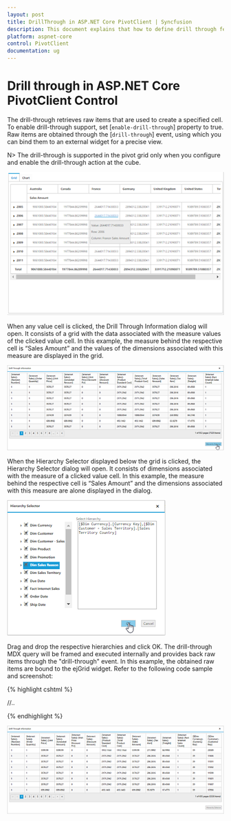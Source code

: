```yaml
---
layout: post
title: DrillThrough in ASP.NET Core PivotClient | Syncfusion
description: This document explains that how to define drill through feature with respective to the modes in ASP.NET Core PivotClient control
platform: aspnet-core
control: PivotClient
documentation: ug
---
```


# Drill through in ASP.NET Core PivotClient Control

The drill-through retrieves raw items that are used to create a specified cell. To enable drill-through support, set [`enable-drill-through`] property to true. Raw items are obtained through the [`drill-through`] event, using which you can bind them to an external widget for a precise view.

N> The drill-through is supported in the pivot grid only when you configure and enable the drill-through action at the cube.

![DrillThrough support in ASP NET Core pivot client control](DrillThrough_images/pivotclient.png)

When any value cell is clicked, the Drill Through Information dialog will open. It consists of a grid with the data associated with the measure values of the clicked value cell. In this example, the measure behind the respective cell is “Sales Amount” and the values of the dimensions associated with this measure are displayed in the grid.

![DrillThrough data in ASP NET Core pivot client control](DrillThrough_images/DrillThroughData.png)

When the Hierarchy Selector displayed below the grid is clicked, the Hierarchy Selector dialog will open. It consists of dimensions associated with the measure of a clicked value cell. In this example, the measure behind the respective cell is “Sales Amount” and the dimensions associated with this measure are alone displayed in the dialog.

![Hierarchy selector in ASP NET Core pivot client control](DrillThrough_images/hierarchy_selector.png)

Drag and drop the respective hierarchies and click OK. The drill-through MDX query will be framed and executed internally and provides back raw items through the "drill-through" event. In this example, the obtained raw items are bound to the ejGrid widget. Refer to the following code sample and screenshot:

{% highlight cshtml %}

<ej-pivot-client id="PivotClient1" title="OLAP Browser" enable-drill-through="true" drill-through="drilledData" load="onLoad">
//..
</ej-pivot-client>

<script type="text/javascript">
    function onLoad(args) {
        this.model.analysisMode = "pivot";
    }

    function drilledData(args) {
        gridData = args.selectedData;
        var dialogContent = ej.buildTag("div#Grid", { })[0].outerHTML;
        ejDialog = ej.buildTag("div#clientDialog.e-clientDialog", dialogContent, { "opacity": "1" }).attr("title", "Drill Through Information")[0].outerHTML;
        $(ejDialog).appendTo("#" + this._id);
        this.element.find(".e-clientDialog").ejDialog({ width: "70%", content: "#" + this._id, enableResize: false, close: ej.proxy(ej.Pivot.closePreventPanel, this) });

        $("#Grid").ejGrid({
            dataSource: gridData,
            allowScrolling: true,
            scrollSettings: { width: "85%" },
            allowPaging: true,
            allowResizing: true,
            allowResizeToFit: true,
            pageSettings: {pageSize: 8}
        });
    }
</script>

{% endhighlight %}

![DrillThrough data in ASP NET Core pivot client relational](DrillThrough_images/drill_data.png)
